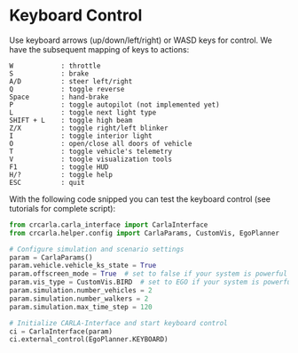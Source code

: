 # Keyboard Control
Use keyboard arrows (up/down/left/right) or WASD keys for control.
We have the subsequent mapping of keys to actions:

    W            : throttle
    S            : brake
    A/D          : steer left/right
    Q            : toggle reverse
    Space        : hand-brake
    P            : toggle autopilot (not implemented yet)
    L            : toggle next light type
    SHIFT + L    : toggle high beam
    Z/X          : toggle right/left blinker
    I            : toggle interior light
    O            : open/close all doors of vehicle
    T            : toggle vehicle's telemetry
    V            : toogle visualization tools
    F1           : toggle HUD
    H/?          : toggle help
    ESC          : quit

With the following code snipped you can test the keyboard control (see tutorials for complete script):
```Python
from crcarla.carla_interface import CarlaInterface
from crcarla.helper.config import CarlaParams, CustomVis, EgoPlanner

# Configure simulation and scenario settings
param = CarlaParams()
param.vehicle.vehicle_ks_state = True
param.offscreen_mode = True  # set to false if your system is powerful enough
param.vis_type = CustomVis.BIRD  # set to EGO if your system is powerful enough
param.simulation.number_vehicles = 2
param.simulation.number_walkers = 2
param.simulation.max_time_step = 120

# Initialize CARLA-Interface and start keyboard control
ci = CarlaInterface(param)
ci.external_control(EgoPlanner.KEYBOARD)

```
